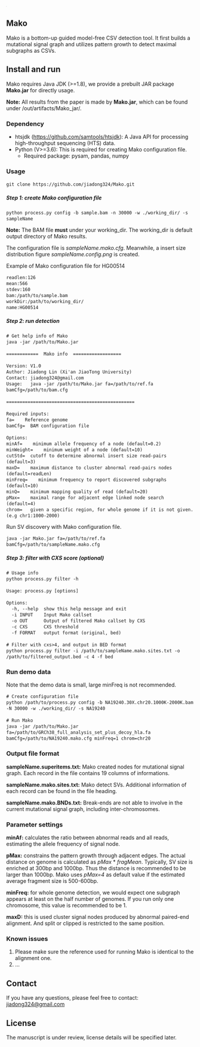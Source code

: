 

<img src="https://github.com/jiadong324/Mako/blob/master/supports/mako_logo.png" alt="mako_logo" style="zoom:0.01%;" align=center/>

## Mako

Mako is a bottom-up guided model-free CSV detection tool. It first builds a mutational signal graph and utilizes pattern growth to detect maximal subgraphs as CSVs.

## Install and run

Mako requires Java JDK (>=1.8), we provide a prebuilt JAR package **Mako.jar** for directly usage.

**Note:** All results from the paper is made by **Mako.jar**, which can be found under /out/artifacts/Mako_jar/.

### Dependency

- htsjdk (https://github.com/samtools/htsjdk): A Java API for processing high-throughput sequencing (HTS) data.
- Python (V>=3.6): This is required for creating Mako configuration file. 
  - Required package: pysam, pandas, numpy

### Usage

```
git clone https://github.com/jiadong324/Mako.git
```

##### Step 1: create Mako configuration file

```
python process.py config -b sample.bam -n 30000 -w ./working_dir/ -s sampleName
```

**Note:** The BAM file  **must** under your working_dir.  The working_dir is default output directory of Mako results.

The configuration file is *sampleName.mako.cfg*. Meanwhile, a insert size distribution figure *sampleName.config.png* is created.

Example of Mako configuration file for HG00514
```
readlen:126
mean:566
stdev:160
bam:/path/to/sample.bam
workDir:/path/to/working_dir/
name:HG00514
```

##### Step 2: run detection

```
# Get help info of Mako
java -jar /path/to/Mako.jar

============  Mako info  ==================

Version: V1.0
Author: Jiadong Lin (Xi'an JiaoTong University)
Contact: jiadong324@gmail.com
Usage:   java -jar /path/to/Mako.jar fa=/path/to/ref.fa bamCfg=/path/to/bam.cfg

================================================

Required inputs:
fa=    Reference genome
bamCfg=  BAM configuration file

Options:
minAf=    minimum allele frequency of a node (default=0.2)
minWeight=    minimum weight of a node (default=10)
cutStd=  cutoff to determine abnormal insert size read-pairs (default=3)
maxD=    maximum distance to cluster abnormal read-pairs nodes (default=readLen)
minFreq=    minimum frequency to report discovered subgraphs (default=10)
minQ=    minimum mapping quality of read (default=20)
pMax=    maximal range for adjacent edge linked node search (default=4)
chrom=   given a specific region, for whole genome if it is not given. (e.g chr1:1000-2000)
```

Run SV discovery with Mako configuration file.
```
java -jar Mako.jar fa=/path/to/ref.fa bamCfg=/path/to/sampleName.mako.cfg
```

##### Step 3: filter with CXS score (optional)

```
# Usage info
python process.py filter -h 

Usage: process.py [options]

Options:
  -h, --help  show this help message and exit
  -i INPUT    Input Mako callset
  -o OUT      Output of filtered Mako callset by CXS
  -c CXS      CXS threshold
  -f FORMAT   output format (original, bed)

# Filter with cxs>4, and output in BED format 
python process.py filter -i /path/to/sampleName.mako.sites.txt -o /path/to/filtered_output.bed -c 4 -f bed
```

### Run demo data

Note that the demo data is small, large minFreq is not recommended.
```
# Create configuration file
python /path/to/process.py config -b NA19240.30X.chr20.1000K-2000K.bam -N 30000 -w ./working_dir/ -s NA19240

# Run Mako
java -jar /path/to/Mako.jar fa=/path/to/GRCh38_full_analysis_set_plus_decoy_hla.fa bamCfg=/path/to/NA19240.mako.cfg minFreq=1 chrom=chr20
```

### Output file format

**sampleName.superitems.txt:** Mako created nodes for mutational signal graph. Each record in the file contains 19 columns of informations.

**sampleName.mako.sites.txt:** Mako detect SVs. Additional information of each record can be found in the file heading.

**sampleName.mako.BNDs.txt:** Break-ends are not able to involve in the current mutational signal graph, including inter-chromosomes.

### Parameter settings

**minAf:** calculates the ratio between abnormal reads and all reads, estimating the allele frequency of signal node.

**pMax:** constrains the pattern growth through adjacent edges. The actual distance on genome is calculated as *pMax* * *fragMean*. Typically, SV size is enriched at 300bp and 1000bp. Thus the distance is recommended to be larger than 1000bp. Mako uses *pMax=4* as default value if the estimated average fragment size is 500-600bp.

**minFreq:** for whole genome detection, we would expect one subgraph appears at least on the half number of genomes. If you run only one chromosome, this value is recommended to be 1.

**maxD:** this is used cluster signal nodes produced by abnormal paired-end alignment. And split or clipped is restricted to the same position.

### Known issues

1. Please make sure the reference used for running Mako is identical to the alignment one.
2. ...

## Contact

If you have any questions, please feel free to contact: jiadong324@gmail.com

## License
The manuscript is under review, license details will be specified later.

